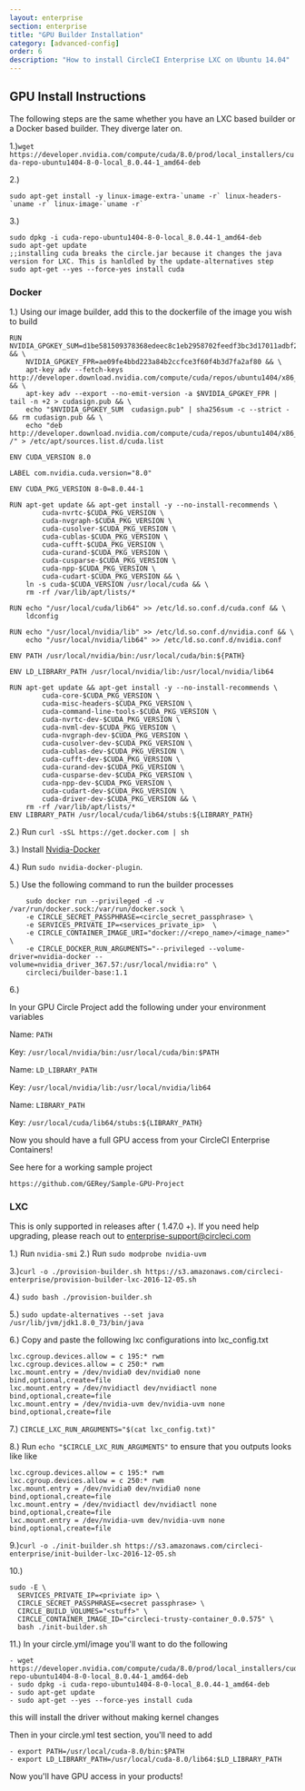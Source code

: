 ```yaml
---
layout: enterprise
section: enterprise
title: "GPU Builder Installation"
category: [advanced-config]
order: 6
description: "How to install CircleCI Enterprise LXC on Ubuntu 14.04"
---
```


## GPU Install Instructions 

The following steps are the same whether you have an LXC based builder or a Docker based builder. They diverge later on.

1.)`wget https://developer.nvidia.com/compute/cuda/8.0/prod/local_installers/cuda-repo-ubuntu1404-8-0-local_8.0.44-1_amd64-deb`



2.)

```
sudo apt-get install -y linux-image-extra-`uname -r` linux-headers-`uname -r` linux-image-`uname -r`
```



3.)

```
sudo dpkg -i cuda-repo-ubuntu1404-8-0-local_8.0.44-1_amd64-deb
sudo apt-get update
;;installing cuda breaks the circle.jar because it changes the java version for LXC. This is hanldled by the update-alternatives step 
sudo apt-get --yes --force-yes install cuda
```

### Docker

1.) Using our image builder, add this to the dockerfile of the image you wish to build

```
RUN NVIDIA_GPGKEY_SUM=d1be581509378368edeec8c1eb2958702feedf3bc3d17011adbf24efacce4ab5 && \
    NVIDIA_GPGKEY_FPR=ae09fe4bbd223a84b2ccfce3f60f4b3d7fa2af80 && \
    apt-key adv --fetch-keys http://developer.download.nvidia.com/compute/cuda/repos/ubuntu1404/x86_64/7fa2af80.pub && \
    apt-key adv --export --no-emit-version -a $NVIDIA_GPGKEY_FPR | tail -n +2 > cudasign.pub && \
    echo "$NVIDIA_GPGKEY_SUM  cudasign.pub" | sha256sum -c --strict - && rm cudasign.pub && \
    echo "deb http://developer.download.nvidia.com/compute/cuda/repos/ubuntu1404/x86_64 /" > /etc/apt/sources.list.d/cuda.list

ENV CUDA_VERSION 8.0

LABEL com.nvidia.cuda.version="8.0"

ENV CUDA_PKG_VERSION 8-0=8.0.44-1

RUN apt-get update && apt-get install -y --no-install-recommends \
        cuda-nvrtc-$CUDA_PKG_VERSION \
        cuda-nvgraph-$CUDA_PKG_VERSION \
        cuda-cusolver-$CUDA_PKG_VERSION \
        cuda-cublas-$CUDA_PKG_VERSION \
        cuda-cufft-$CUDA_PKG_VERSION \
        cuda-curand-$CUDA_PKG_VERSION \
        cuda-cusparse-$CUDA_PKG_VERSION \
        cuda-npp-$CUDA_PKG_VERSION \
        cuda-cudart-$CUDA_PKG_VERSION && \
    ln -s cuda-$CUDA_VERSION /usr/local/cuda && \
    rm -rf /var/lib/apt/lists/*

RUN echo "/usr/local/cuda/lib64" >> /etc/ld.so.conf.d/cuda.conf && \
    ldconfig

RUN echo "/usr/local/nvidia/lib" >> /etc/ld.so.conf.d/nvidia.conf && \
    echo "/usr/local/nvidia/lib64" >> /etc/ld.so.conf.d/nvidia.conf

ENV PATH /usr/local/nvidia/bin:/usr/local/cuda/bin:${PATH}

ENV LD_LIBRARY_PATH /usr/local/nvidia/lib:/usr/local/nvidia/lib64

RUN apt-get update && apt-get install -y --no-install-recommends \
        cuda-core-$CUDA_PKG_VERSION \
        cuda-misc-headers-$CUDA_PKG_VERSION \
        cuda-command-line-tools-$CUDA_PKG_VERSION \
        cuda-nvrtc-dev-$CUDA_PKG_VERSION \
        cuda-nvml-dev-$CUDA_PKG_VERSION \
        cuda-nvgraph-dev-$CUDA_PKG_VERSION \
        cuda-cusolver-dev-$CUDA_PKG_VERSION \
        cuda-cublas-dev-$CUDA_PKG_VERSION \
        cuda-cufft-dev-$CUDA_PKG_VERSION \
        cuda-curand-dev-$CUDA_PKG_VERSION \
        cuda-cusparse-dev-$CUDA_PKG_VERSION \
        cuda-npp-dev-$CUDA_PKG_VERSION \
        cuda-cudart-dev-$CUDA_PKG_VERSION \
        cuda-driver-dev-$CUDA_PKG_VERSION && \
    rm -rf /var/lib/apt/lists/*
ENV LIBRARY_PATH /usr/local/cuda/lib64/stubs:${LIBRARY_PATH}

```
2.) Run `curl -sSL https://get.docker.com | sh`

3.) Install [Nvidia-Docker](https://github.com/NVIDIA/nvidia-docker#quick-start)

4.) Run `sudo nvidia-docker-plugin`.

5.) Use the following command to run the builder processes

```
    sudo docker run --privileged -d -v /var/run/docker.sock:/var/run/docker.sock \
    -e CIRCLE_SECRET_PASSPHRASE=<circle_secret_passphrase> \
    -e SERVICES_PRIVATE_IP=<services_private_ip>  \
    -e CIRCLE_CONTAINER_IMAGE_URI="docker://<repo_name>/<image_name>" \
    -e CIRCLE_DOCKER_RUN_ARGUMENTS="--privileged --volume-driver=nvidia-docker --volume=nvidia_driver_367.57:/usr/local/nvidia:ro" \
    circleci/builder-base:1.1
```

6.) 

In your GPU Circle Project add the following under your environment variables

Name: `PATH`

Key: `/usr/local/nvidia/bin:/usr/local/cuda/bin:$PATH`

Name: `LD_LIBRARY_PATH` 

Key: `/usr/local/nvidia/lib:/usr/local/nvidia/lib64`

Name: `LIBRARY_PATH`

Key: `/usr/local/cuda/lib64/stubs:${LIBRARY_PATH}`

Now you should have a full GPU access from your CircleCI Enterprise Containers!


See here for a working sample project

    https://github.com/GERey/Sample-GPU-Project
    
    
### LXC

This is only supported in releases after ( 1.47.0 +). If you need help upgrading, please reach out to enterprise-support@circleci.com



1.) Run `nvidia-smi` 
2.) Run `sudo modprobe nvidia-uvm`


3.)`curl -o ./provision-builder.sh https://s3.amazonaws.com/circleci-enterprise/provision-builder-lxc-2016-12-05.sh`

4.) `sudo bash ./provision-builder.sh`



5.) `sudo update-alternatives --set java /usr/lib/jvm/jdk1.8.0_73/bin/java`


6.) Copy and paste the following lxc configurations into lxc_config.txt

```
lxc.cgroup.devices.allow = c 195:* rwm
lxc.cgroup.devices.allow = c 250:* rwm
lxc.mount.entry = /dev/nvidia0 dev/nvidia0 none bind,optional,create=file
lxc.mount.entry = /dev/nvidiactl dev/nvidiactl none bind,optional,create=file
lxc.mount.entry = /dev/nvidia-uvm dev/nvidia-uvm none bind,optional,create=file
```


7.) `CIRCLE_LXC_RUN_ARGUMENTS="$(cat lxc_config.txt)"`

8.) Run `echo "$CIRCLE_LXC_RUN_ARGUMENTS"` to ensure that you outputs looks like like 

```
lxc.cgroup.devices.allow = c 195:* rwm
lxc.cgroup.devices.allow = c 250:* rwm
lxc.mount.entry = /dev/nvidia0 dev/nvidia0 none bind,optional,create=file
lxc.mount.entry = /dev/nvidiactl dev/nvidiactl none bind,optional,create=file
lxc.mount.entry = /dev/nvidia-uvm dev/nvidia-uvm none bind,optional,create=file
```

9.)`curl -o ./init-builder.sh https://s3.amazonaws.com/circleci-enterprise/init-builder-lxc-2016-12-05.sh`


10.) 

```
sudo -E \
  SERVICES_PRIVATE_IP=<priviate ip> \
  CIRCLE_SECRET_PASSPHRASE=<secret passphrase> \
  CIRCLE_BUILD_VOLUMES="<stuff>" \
  CIRCLE_CONTAINER_IMAGE_ID="circleci-trusty-container_0.0.575" \
  bash ./init-builder.sh
```



11.) In your circle.yml/image you'll want to do the following 

    - wget https://developer.nvidia.com/compute/cuda/8.0/prod/local_installers/cuda-repo-ubuntu1404-8-0-local_8.0.44-1_amd64-deb
    - sudo dpkg -i cuda-repo-ubuntu1404-8-0-local_8.0.44-1_amd64-deb
    - sudo apt-get update
    - sudo apt-get --yes --force-yes install cuda

   this will install the driver without making kernel changes 

Then in your circle.yml test section, you'll need to add 

    - export PATH=/usr/local/cuda-8.0/bin:$PATH
    - export LD_LIBRARY_PATH=/usr/local/cuda-8.0/lib64:$LD_LIBRARY_PATH

    
Now you'll have GPU access in your products!
